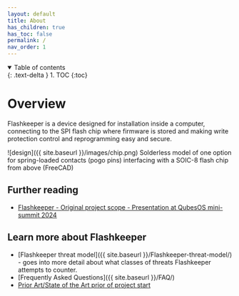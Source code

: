 ```yaml
---
layout: default
title: About
has_children: true
has_toc: false
permalink: /
nav_order: 1
---
```


<!-- markdownlint-disable MD033 -->
<details open markdown="block">
  <summary>
    Table of contents
  </summary>
  {: .text-delta }
1. TOC
{:toc}
</details>
<!-- markdownlint-enable MD033 -->


Overview
===
Flashkeeper is a device designed for installation inside a computer, connecting to the SPI flash chip where firmware is stored and making write protection control and reprogramming easy and secure.

![design]({{ site.baseurl }}/images/chip.png)
Solderless model of one option for spring-loaded contacts (pogo pins) interfacing with a SOIC-8 flash chip from above (FreeCAD)

Further reading
---
* [Flashkeeper - Original project scope - Presentation at QubesOS mini-summit 2024](https://cfp.3mdeb.com/qubes-os-summit-2024/talk/FCENX9/)

Learn more about Flashkeeper
---

* [Flashkeeper threat model]({{ site.baseurl }}/Flashkeeper-threat-model/) - goes into more
 detail about what classes of threats Flashkeeper attempts to counter.
* [Frequently Asked Questions]({{ site.baseurl }}/FAQ/)
* [Prior Art/State of the Art prior of project start](https://cfp.3mdeb.com/qubes-os-summit-2024/talk/FCENX9/)
